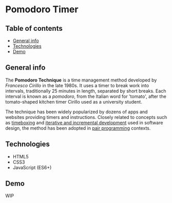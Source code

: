 # Pomodoro Timer

## Table of contents
* [General info](#general-info)
* [Technologies](#technologies)
* [Demo](#demo)

## General info

The **Pomodoro Technique** is a time management method developed by _Francesco Cirillo_ in the late 1980s. It uses a timer to break work into intervals, traditionally 25 minutes in length, separated by short breaks. Each interval is known as a _pomodoro_, from the Italian word for 'tomato', after the tomato-shaped kitchen timer Cirillo used as a university student.

The technique has been widely popularized by dozens of apps and websites providing timers and instructions. Closely related to concepts such as [timeboxing](https://en.wikipedia.org/wiki/Timeboxing) and [iterative and incremental development](https://en.wikipedia.org/wiki/Iterative_and_incremental_development) used in software design, the method has been adopted in [pair programming](https://en.wikipedia.org/wiki/Pair_programming) contexts.

## Technologies

* HTML5
* CSS3
* JavaScript (ES6+)

## Demo

WIP